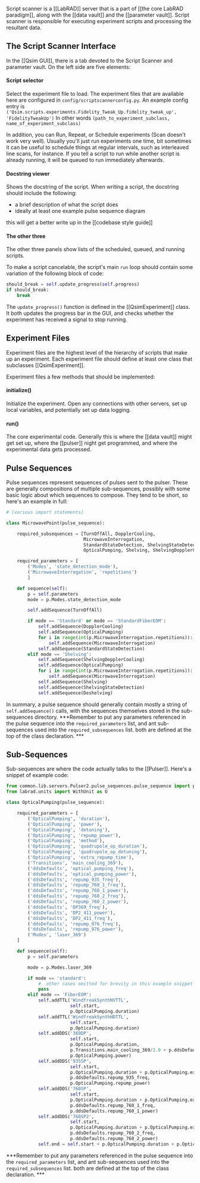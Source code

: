 Script scanner is a [[LabRAD]] server that is a part of [[the core LabRAD paradigm]], along with the [[data vault]] and the [[parameter vault]]. Script scanner is responsible for executing experiment scripts and processing the resultant data. 

## The Script Scanner Interface

In the [[Qsim GUI]], there is a tab devoted to the Script Scanner and parameter vault. On the left side are five elements: 
#### Script selector
Select the experiment file to load. The experiment files that are available here are configured in `config/scriptscannerconfig.py`. An example config entry is `('Qsim.scripts.experiments.Fidelity_Tweak_Up.fidelity_tweak_up', 'FidelityTweakUp')`
In other words `(path_to_experiment_subclass, name_of_experiment_subclass)`

In addition, you can Run, Repeat, or Schedule experiments (Scan doesn't work very well). Usually you'll just run experiments one time, bit sometimes it can be useful to schedule things at regular intervals, such as interleaved line scans, for instance. 
If you tell a script to run while another script is already running, it will be queued to run immediately afterwards. 
#### Docstring viewer

Shows the docstring of the script. When writing a script, the docstring should include the following:
- a brief description of what the script does
- ideally at least one example pulse sequence diagram

this will get a better write up in the [[codebase style guide]]
#### The other three
The other three panels show lists of the scheduled, queued, and running scripts. 

To make a script cancelable, the script's main `run` loop should contain some variation of the following block of code:
```python
should_break = self.update_progress(self.progress)
if should_break:
	break
```
The `update_progress()` function is defined in the [[QsimExperiment]] class. It both updates the progress bar in the GUI, and checks whether the experiment has received a signal to stop running. 
## Experiment Files

Experiment files are the highest level of the hierarchy of scripts that make up an experiment. Each experiment file should define at least one class that subclasses [[QsimExperiment]].

Experiment files a few methods that should be implemented: 
#### initialize()
Initialize the experiment. Open any connections with other servers, set up local variables, and potentially set up data logging. 
#### run()
The core experimental code. Generally this is where the [[data vault]] might get set up, where the [[pulser]] night get programmed, and where the experimental data gets processed. 
## Pulse Sequences

Pulse sequences represent sequences of pulses sent to the pulser. These are generally compositions of multiple sub-sequences, possibly with some basic logic about which sequences to compose. They tend to be short, so here's an example in full: 
```python
# [various import statements]

class MicrowavePoint(pulse_sequence):

    required_subsequences = [TurnOffAll, DopplerCooling,
                             MicrowaveInterrogation,
                             StandardStateDetection, ShelvingStateDetection, Deshelving,
                             OpticalPumping, Shelving, ShelvingDopplerCooling, ]

    required_parameters = [
        ('Modes', 'state_detection_mode'),
        ('MicrowaveInterrogation', 'repetitions')
        ]

    def sequence(self):
        p = self.parameters
        mode = p.Modes.state_detection_mode

        self.addSequence(TurnOffAll)

        if mode == 'Standard' or mode == 'StandardFiberEOM':
            self.addSequence(DopplerCooling)
            self.addSequence(OpticalPumping)
            for i in range(int(p.MicrowaveInterrogation.repetitions)):
                self.addSequence(MicrowaveInterrogation)
            self.addSequence(StandardStateDetection)
        elif mode == 'Shelving':
            self.addSequence(ShelvingDopplerCooling)
            self.addSequence(OpticalPumping)
            for i in range(int(p.MicrowaveInterrogation.repetitions)):
                self.addSequence(MicrowaveInterrogation)
            self.addSequence(Shelving)
            self.addSequence(ShelvingStateDetection)
            self.addSequence(Deshelving)
```
In summary, a pulse sequence should generally contain mostly a string of `self.addSequence()` calls, with the sequences themselves stored in the sub-sequences directory. 
***Remember to put any parameters referenced in the pulse sequence into the `required_parameters` list, and ant sub-sequences used into the `required_subsequences` list. both are defined at the top of the class declaration. ***
## Sub-Sequences
Sub-sequences are where the code actually talks to the [[Pulser]]. Here's a snippet of example code: 

```python
from common.lib.servers.Pulser2.pulse_sequences.pulse_sequence import pulse_sequence
from labrad.units import WithUnit as U

class OpticalPumping(pulse_sequence):

    required_parameters = [
        ('OpticalPumping', 'duration'),
        ('OpticalPumping', 'power'),
        ('OpticalPumping', 'detuning'),
        ('OpticalPumping', 'repump_power'),
        ('OpticalPumping', 'method'),
        ('OpticalPumping', 'quadrupole_op_duration'),
        ('OpticalPumping', 'quadrupole_op_detuning'),
        ('OpticalPumping', 'extra_repump_time'),
        ('Transitions', 'main_cooling_369'),
        ('ddsDefaults', 'optical_pumping_freq'),
        ('ddsDefaults', 'optical_pumping_power'),
        ('ddsDefaults', 'repump_935_freq'),
        ('ddsDefaults', 'repump_760_1_freq'),
        ('ddsDefaults', 'repump_760_1_power'),
        ('ddsDefaults', 'repump_760_2_freq'),
        ('ddsDefaults', 'repump_760_2_power'),
        ('ddsDefaults', 'DP369_freq'),
        ('ddsDefaults', 'DP2_411_power'),
        ('ddsDefaults', 'DP2_411_freq'),
        ('ddsDefaults', 'repump_976_freq'),
        ('ddsDefaults', 'repump_976_power'),
        ('Modes', 'laser_369')
    ]

    def sequence(self):
        p = self.parameters

        mode = p.Modes.laser_369

		if mode == 'standard':
			#  other cases omitted for brevity in this example snippet
			pass
        elif mode == 'FiberEOM':
            self.addTTL('WindfreakSynthNVTTL',
                        self.start,
                        p.OpticalPumping.duration)
            self.addTTL('WindfreakSynthHDTTL',
                        self.start,
                        p.OpticalPumping.duration)
            self.addDDS('369DP',
                        self.start,
                        p.OpticalPumping.duration,
                        p.Transitions.main_cooling_369/2.0 + p.ddsDefaults.DP369_freq + p.OpticalPumping.detuning/2.0,
                        p.OpticalPumping.power)
            self.addDDS('935SP',
                        self.start,
                        p.OpticalPumping.duration + p.OpticalPumping.extra_repump_time,
                        p.ddsDefaults.repump_935_freq,
                        p.OpticalPumping.repump_power)
            self.addDDS('760SP',
                        self.start,
                        p.OpticalPumping.duration + p.OpticalPumping.extra_repump_time,
                        p.ddsDefaults.repump_760_1_freq,
                        p.ddsDefaults.repump_760_1_power)
            self.addDDS('760SP2',
                        self.start,
                        p.OpticalPumping.duration + p.OpticalPumping.extra_repump_time,
                        p.ddsDefaults.repump_760_2_freq,
                        p.ddsDefaults.repump_760_2_power)
            self.end = self.start + p.OpticalPumping.duration + p.OpticalPumping.extra_repump_time
```
***Remember to put any parameters referenced in the pulse sequence into the `required_parameters` list, and ant sub-sequences used into the `required_subsequences` list. both are defined at the top of the class declaration. ***